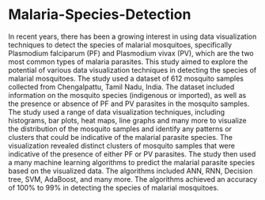# Malaria-Species-Detection
In recent years, there has been a growing interest in using data visualization techniques to detect the species of malarial 
mosquitoes, specifically Plasmodium falciparum (PF) and Plasmodium vivax (PV), which are the two most common types of 
malaria parasites. This study aimed to explore the potential of various data visualization techniques in detecting the species of 
malarial mosquitoes.
The study used a dataset of 612 mosquito samples collected from Chengalpattu, Tamil Nadu, India. The dataset included 
information on the mosquito species (indigenous or imported), as well as the presence or absence of PF and PV parasites in 
the mosquito samples. The study used a range of data visualization techniques, including histograms, bar plots, heat maps, 
line graphs and many more to visualize the distribution of the mosquito samples and identify any patterns or clusters that 
could be indicative of the malarial parasite species.
The visualization revealed distinct clusters of mosquito samples that were indicative of the presence of either PF or PV 
parasites. The study then used a many machine learning algorithms to predict the malarial parasite species based on the 
visualized data. The algorithms included ANN, RNN, Decision tree, SVM, AdaBoost, and many more. The algorithms 
achieved an accuracy of 100% to 99% in detecting the species of malarial mosquitoes.
